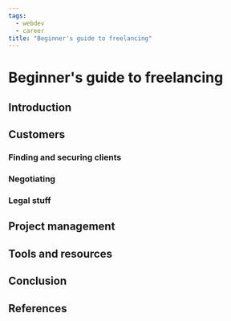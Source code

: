 ```yaml
---
tags:
  - webdev
  - career
title: "Beginner's guide to freelancing"
---
```


# Beginner's guide to freelancing

## Introduction

## Customers

### Finding and securing clients

### Negotiating

### Legal stuff

## Project management

## Tools and resources

## Conclusion

## References
